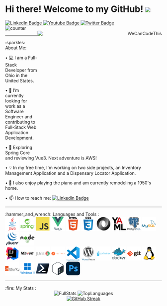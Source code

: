 <div id="header">
    <!--Welcome Header-->
    <h1>Hi there! Welcome to my GitHub!
      <!--Wave GIF-->
      <img src="https://media.giphy.com/media/hvRJCLFzcasrR4ia7z/giphy.gif" width="30px"/>
        <div id="social-badges"> </h1>    
          <!--LinkedIn Badge Link-->
          <a href="https://www.linkedin.com/in/jcurtisdeveloper">
            <img src="https://img.shields.io/badge/LinkedIn-blue?style=for-the-badge&logo=linkedin&logoColor=white" alt="LinkedIn Badge"/>
          </a>
          <!--HackerRank Badge Link-->
          <a href="https://www.hackerrank.com/profile/craftycurtis05">
            <img src="https://img.shields.io/badge/HackerRank-green?style=for-the-badge&logo=hackerrank&logoColor=white" alt="Youtube Badge"/>
          </a>
          <!--CodeWars Badge Link-->
          <a href="https://www.codewars.com/users/CraftyCurtis05">
            <img src="https://img.shields.io/badge/CodeWars-red?style=for-the-badge&logo=codewars&logoColor=white" alt="Twitter Badge"/>
          </a>
            <!--Profile View Counter-->
            <div id="counter">
              <img src="https://komarev.com/ghpvc/?username=your-github-craftycurtis05&style=flat-square&color=blueviolet" alt="counter"/> 
              <!--We Can Code This GIF-->
              <div id="code-gif" align="right">
                <img src="https://media.giphy.com/media/v1.Y2lkPTc5MGI3NjExZ2Rlb21tZmdudHNzYmFyY2ZycThscXJ6bjNxZThqNjBxaDJyOTVkMyZlcD12MV9pbnRlcm5hbF9naWZfYnlfaWQmY3Q9Zw/fwbZnTftCXVocKzfxR/giphy.gif" alt="WeCanCodeThis" width="400" height="395" frameBorder="0" align="right">
              </div>
            </div> 
        </div>
</div> 

---

<!--About Me Paragraph-->
<div id="about-me">
:sparkles: About Me:
  
• :computer: I am a Full-Stack Developer from Ohio in the United States.

• :mag_right: I’m currently looking for work as a Software Engineer and contributing to Full-Stack Web Application Development.

• :seedling: Exploring Spring Core and reviewing Vue3. Next adventure is AWS!

• :bulb: In my free time, I'm working on two side projects, an Inventory Management Application and a Dispensary Locator Application. 

• :musical_note: I also enjoy playing the piano and am currently remodeling a 1950's home.

• :mailbox: How to reach me: [![Linkedin Badge](https://img.shields.io/badge/-LinkedIn-blue?style=flat&logo=Linkedin&logoColor=white)](https://www.linkedin.com/in/jcurtisdeveloper/)
</div>

---

<!--Languages and Tools-->
<div id="languages-tools">
:hammer_and_wrench: Languages and Tools :

  <div id="languages">
    <img src="https://github.com/devicons/devicon/blob/master/icons/java/java-original-wordmark.svg" alt="Java" width="45" height="45"/>
    <img src="https://github.com/devicons/devicon/blob/master/icons/spring/spring-original-wordmark.svg" alt="Spring" width="45" height="45"/>
    <img src="https://github.com/devicons/devicon/blob/master/icons/javascript/javascript-original.svg" alt="JavaScript" width="45" height="45"/>
    <img src="https://raw.githubusercontent.com/devicons/devicon/6910f0503efdd315c8f9b858234310c06e04d9c0/icons/vuejs/vuejs-original-wordmark.svg" alt="Vuejs" width="45" height="45"/>
    <img src="https://raw.githubusercontent.com/devicons/devicon/6910f0503efdd315c8f9b858234310c06e04d9c0/icons/html5/html5-original-wordmark.svg" alt="HTML5" width="45" height="45"/>
    <img src="https://raw.githubusercontent.com/devicons/devicon/6910f0503efdd315c8f9b858234310c06e04d9c0/icons/css3/css3-original-wordmark.svg" alt="CSS" width="45" height="45"/>
    <img src="https://raw.githubusercontent.com/devicons/devicon/6910f0503efdd315c8f9b858234310c06e04d9c0/icons/json/json-original.svg" alt="JSON" width="45" height="45"/>
    <img src="https://raw.githubusercontent.com/devicons/devicon/6910f0503efdd315c8f9b858234310c06e04d9c0/icons/yaml/yaml-original.svg" alt="YAML" width="45" height="45"/>
    <img src="https://raw.githubusercontent.com/devicons/devicon/6910f0503efdd315c8f9b858234310c06e04d9c0/icons/postgresql/postgresql-original-wordmark.svg" alt="PostgreSQL" width="45" height="45"/>
    <img src="https://github.com/devicons/devicon/blob/master/icons/mysql/mysql-original-wordmark.svg" alt="MySQL" width="45" height="45"/>
    <img src="https://raw.githubusercontent.com/devicons/devicon/6910f0503efdd315c8f9b858234310c06e04d9c0/icons/jquery/jquery-original-wordmark.svg" alt="jQuery" width="45" height="45"/>
    <img src="https://github.com/devicons/devicon/blob/master/icons/nodejs/nodejs-original-wordmark.svg" alt="NodeJS" width="45" height="45"/>
  </div>
  
  <div id="tools">
    <img src="https://raw.githubusercontent.com/devicons/devicon/6910f0503efdd315c8f9b858234310c06e04d9c0/icons/intellij/intellij-original.svg" alt="Intellij" width="45" height="45"/>
    <img src="https://raw.githubusercontent.com/devicons/devicon/6910f0503efdd315c8f9b858234310c06e04d9c0/icons/maven/maven-original-wordmark.svg" alt="Maven" width="45" height="45"/> 
    <img src="https://raw.githubusercontent.com/devicons/devicon/6910f0503efdd315c8f9b858234310c06e04d9c0/icons/junit/junit-original-wordmark.svg" alt="JUnit" width="45" height="45"/> 
    <img src="https://raw.githubusercontent.com/devicons/devicon/6910f0503efdd315c8f9b858234310c06e04d9c0/icons/postman/postman-original-wordmark.svg" alt="Postman" width="45" height="45"/>  
    <img src="https://raw.githubusercontent.com/devicons/devicon/6910f0503efdd315c8f9b858234310c06e04d9c0/icons/vscode/vscode-original-wordmark.svg" alt="VSCode" width="45" height="45"/>
    <img src="https://raw.githubusercontent.com/devicons/devicon/6910f0503efdd315c8f9b858234310c06e04d9c0/icons/wordpress/wordpress-original.svg" alt="WordPress" width="45" height="45"/>
    <img src="https://raw.githubusercontent.com/devicons/devicon/6910f0503efdd315c8f9b858234310c06e04d9c0/icons/portainer/portainer-original-wordmark.svg" alt="Portainer" width="45" height="45"/>
    <img src="https://raw.githubusercontent.com/devicons/devicon/6910f0503efdd315c8f9b858234310c06e04d9c0/icons/docker/docker-original-wordmark.svg" alt="Docker" width="45" height="45"/> 
    <img src="https://github.com/devicons/devicon/blob/master/icons/git/git-original-wordmark.svg" alt="Git" width="45" height="45"/>
    <img src="https://raw.githubusercontent.com/devicons/devicon/6910f0503efdd315c8f9b858234310c06e04d9c0/icons/linux/linux-original.svg" alt="Linux" width="45" height="45"/>
    <img src="https://raw.githubusercontent.com/devicons/devicon/6910f0503efdd315c8f9b858234310c06e04d9c0/icons/ubuntu/ubuntu-original-wordmark.svg" alt="Ubuntu" width="45" height="45"/>
    <img src="https://raw.githubusercontent.com/devicons/devicon/6910f0503efdd315c8f9b858234310c06e04d9c0/icons/windows11/windows11-original-wordmark.svg" alt="Windows11" width="45" height="45"/>      
    <img src="https://raw.githubusercontent.com/devicons/devicon/6910f0503efdd315c8f9b858234310c06e04d9c0/icons/powershell/powershell-original.svg" alt="Powershell" width="45" height="45"/>
    <img src="https://raw.githubusercontent.com/devicons/devicon/6910f0503efdd315c8f9b858234310c06e04d9c0/icons/bash/bash-original.svg" alt="Bash" width="45" height="45"/>  
    <img src="https://raw.githubusercontent.com/devicons/devicon/6910f0503efdd315c8f9b858234310c06e04d9c0/icons/photoshop/photoshop-original.svg" alt="Photoshop" width="45" height="45"/>
  </div>    
</div>

---

<!--Stats-->
<div id="stats">
:fire: My Stats :

  <div id="my-stats" align="center">
    <!--My Full Stats--> 
    <img src="https://github-readme-stats.vercel.app/api?username=craftycurtis05&show_icons=true&theme=neon" alt="FullStats" 
       width="450">
    <!--My Top Languages-->  
    <img src="https://github-readme-stats.vercel.app/api/top-langs/?username=craftycurtis05&layout=compact&theme=neon" alt="TopLanguages" 
       width="344">  
  </div>
  <div id="streak" align="center">
    <a href="https://git.io/streak-stats"><img src="https://github-readme-streak-stats.herokuapp.com?user=craftycurtis05&theme=neon&mode=weekly&card_width=800" alt="GitHub Streak" /></a>
  </div> 
</div>
